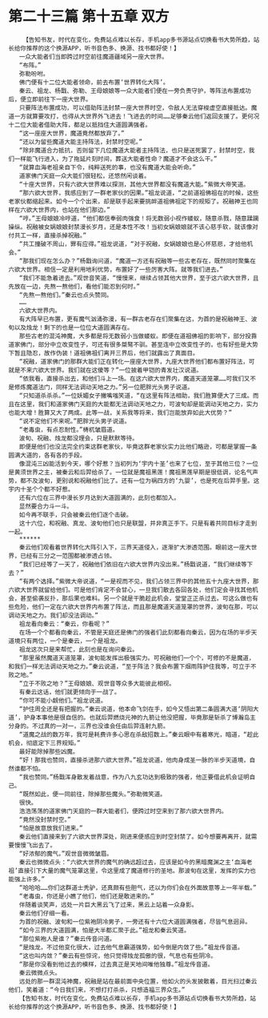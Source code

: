 # 第二十三篇 第十五章 双方
        【告知书友，时代在变化，免费站点难以长存，手机app多书源站点切换看书大势所趋，站长给你推荐的这个换源APP，听书音色多、换源、找书都好使！】
       一众大能者们当即跨过时空前往魔道疆域另一座大世界。
       “布阵。”
       弥勒吩咐。
       佛门便有十二位大能者领命，前去布置‘世界转化大阵’。
       秦云、祖龙、杨戬、弥勒、王母娘娘等一众大能者们便在一旁负责守护，等阵法布置成功后，便立即前往下一座大世界。
       只要阵法布置成功，可以借助阵法封禁一座大世界时空，令敌人无法穿梭虚空直接抵达。魔道一方就算要攻打，也得从大世界外飞进去！飞进去的时间……足够秦云他们返回支援了。更何况十二位大能者借助大阵，都足以抵挡住大道圆满强者。
       “这一座座大世界，魔道竟然都放弃了。”
       “还以为留些魔道大能主持阵法，封禁时空呢。”
       “除非魔道合力抵抗，否则留下几位魔道大能者主持阵法，也只是送死罢了，封禁时空，我们一样能飞行进入，为了拖延片刻时间，葬送大能者性命？魔道才不会这么干。”
       “就算血海老祖亲自下令，纯粹送死的事，也没有魔道大能会听命。”
       道家佛门天庭一众大能们很轻松，还悠然闲谈着。
       “十座大世界，只有六欲大世界难以探测，其他大世界都没有魔道大能。”紫微大帝笑道。
       “那六欲大世界，我感应到了一群老家伙的因果。”祖龙说道，“之前道祖佛祖在的时候，这些老家伙都缩起来。如今一个个出来，却是联手起来要挑衅道祖佛祖定下的规矩了。祝融神王也同样在六欲大世界内，也站在他们那边。”
       “哼。”王母娘娘冷哼道，“他们都信奉弱肉强食！将无数弱小视作蝼蚁，随意杀戮，随意蹂躏操纵。祝融被女娲娘娘封禁漫长岁月，还是本性不改！当初女娲娘娘就不该心慈手软，就该像对付共工一样，直接杀掉祝融。”
       “共工撞破不周山，罪有应得。”祖龙说道，“对于祝融，女娲娘娘也是心怀慈悲，才给他机会。”
       “那我们现在怎么办？”杨戬询问道，“魔道一方还有祝融等一些古老存在，既然同时聚集在六欲大世界。相信一定是利用地利优势，布置好了一些厉害大阵。就等我们进去。”
       “我们不能急着进去。”观世音笑道，“慢慢来，继续占领其他大世界，至于这六欲大世界，且先放在一边，先熬一熬他们，看他们能忍到何时。”
       “先熬一熬他们。”秦云也点头赞同。
       ……
       六欲大世界内。
       有大阵早已布置，更有魔气汹涌弥漫，有一群古老存在们聚集在这，为首的是祝融神王、波旬以及烛龙！剩下的也是一位位大道圆满存在。
       那些古老的混沌神魔，大多都是将无数弱小当做蝼蚁。即便在道祖佛祖的影响下，部分投靠道家佛门，部分中立改变性子，可还有很多桀骜不驯。甚至连中立改变性子的，也有好些是大势下暂且隐忍，故作伪装！道祖佛祖们离开三界后，他们就露出了真面目。
       “祝融，道家佛门的那群大能们正在转化一座座大世界，九座大世界他们都布置好阵法，可就是不来六欲大世界。我们就在这傻等？”一位披着甲铠的青发壮汉说道。
       “依我看，直接杀出去，和他们斗上一场。在这六欲大世界内，魔道天道笼罩……可我们又不是修炼魔道法门，同样无法调动天地之力。”另一位肥胖光头男子说道。
       “只知道杀杀杀。”一位妖媚女子撇嘴嗤笑道，“在这里有阵法相助，我们胜算便大了三成。而且在这里，我们和道家佛门天庭的大能都无法调动天地之力，可波旬却是能调动天地之力，实力也能大增！胜算又大了两成。此等一战，关系我等将来，我们岂能放弃如此大优势？”
       “说不定他们不来呢。”肥胖光头男子说道。
       “老毒虫，有点忍耐性。”梼杌皱眉道。
       波旬、祝融、烛龙都没理会，只是默默等待。
       即便是他们也没法完全约束这群老家伙，毕竟这群老家伙实力比他们略逊，可都是掌握一条圆满大道的，各有各的手段。
       像混沌三凶能活到今天，哪个好惹？当初列为‘宇内十圣’也来了七位，至于其他三位？一位是黄须世界之主，被秦云和后羿给杀了。一位就是魔祖黑莲！魔祖黑莲早期是很低调，论名气声势，都不及波旬，更别说和祝融他们比了。还有一位为祸四方的‘九婴’，也是死在后羿手里。这宇内十圣个个都不好惹。
       还有六位在三界中漫长岁月达到大道圆满的，此刻也都加入。
       显然要合力斗一斗。
       如今再不联手，只会被秦云他们逐个击破。
       这十六位，和祝融、真龙、波旬他们也只是联盟，并非真正手下。只是有着共同目标才走到一起。
       ******
       秦云他们观看着世界转化大阵引入下，三界天道侵入，逐渐扩大渗透范围。眼前这一座大世界，已经有三分之一范围都被渗透占领。
       “我们已经等了一天了，祝融他们依旧在六欲大世界内没出来。”杨戬说道，“我们继续等下去？”
       “有两个选择。”紫微大帝说道，“一是视而不见，我们占领三界中的其他五十九座大世界，那六欲大世界就留给他们。可是他们肯定不会甘心，一旦我们散去各回各处，他们定会寻找其他机会，甚至偷袭反扑，那后果也难料。另一个就是干脆趁此机会，堂堂正正杀过去。可这么做也有些危险，他们一定在六欲大世界内布置了阵法，而且那是魔道天道笼罩的世界，波旬在那，可以调动天地之力。我们却没法调动。”
       祖龙看向秦云：“秦云，你看呢？”
       在场一个个都看向秦云，不管是天庭还是佛门的强者们此刻都看向秦云，因为在场的半步天道境只有两位，一个是秦云，一个是祖龙。
       祖龙这次只是来帮忙，此刻也是在询问秦云。
       “那里虽然魔道天道笼罩，波旬能发挥出极强实力。可祝融他们一个个，可修的不是魔道，和我们一样无法调动天地之力。”秦云说道，“至于阵法？我会布置下烟雨阵护住我等，可立于不败之地。”
       “立于不败之地？”王母娘娘、观世音等众多大能彼此相视。
       有秦云这话，他们就更倾向于一战了。
       “你可不能小觑他们。”祖龙说道。
       “护住周全还是有把握的。”秦云说道，他本命飞剑在手，如今又悟出第二条圆满大道‘阴阳大道’，护身本事他是很自信的。也就后羿燃烧元神的九箭让他没把握，毕竟那是斩杀了博瀚岛主分身的。不过真的一对一，三界也没谁会任由后羿连射九箭。
       “道魔之战的数万年，我可是耗费许多心思在杀敌招数上。”秦云眼中有着寒光，暗道，“趁此机会，彻底定下三界规矩。”
       最好能除掉那些凶魔。
       “好！那我也赞同，直接杀进那六欲大世界。”祖龙说道，他肉身成圣一脉的半步天道境，自然谁都不怕。
       “我也赞同。”杨戬浑身散发着战意，作为八九玄功达到极致的强者，他正要借此机会证明自己。
       “既然如此，便一同前往，除掉那些魔头。”弥勒微笑道。
       很快。
       浩浩荡荡的道家佛门天庭的一群大能者们，便跨过时空来到了那六欲大世界内。
       “竟然没封禁时空。”
       “怕是故意放我们进来。”
       秦云他们直接来到了六欲大世界深处，刚进来便感应到时空封禁了。如今想要再离开，就需要慢慢飞出去了。
       “好浓郁的魔气。”观世音微微皱眉。
       秦云也微微点头：“六欲大世界的魔气的确远超过去，应该是如今的黑暗魔渊之主‘血海老祖’直接引下大量的魔气笼罩这里，令这里成了魔道修行的圣地。那波旬在这里，发挥的实力也能强上许多。”
       “哈哈哈……你们这群道士秃驴，还真颇有些胆气，还以为你们会在外面故意等上一年半载。”
       “老毒虫，你还是小瞧了他们，他们还是敢进来的。”
       伴随着谈笑声，远处一片巨大黑云飞了过来，黑云上站着一众身影。
       秦云他们仔细一看。
       为首的祝融、波旬和一位紫袍阴冷男子，一旁还有十六位大道圆满强者，尽皆气息迥异。
       “如今三界的大道圆满，怕是大半都汇聚于此。”祖龙和秦云笑道。
       “那位紫袍人是谁？”秦云传音问道。
       “是烛龙，不过他变化很大，过去他气息霸道强势，如今倒是内敛了些。”祖龙传音道。
       “这也叫内敛？”秦云有些惊诧，他只觉得烛龙孤傲的很，气息也有些阴冷。
       “那是你没看到他过去的模样，过去真正是天地间唯他独尊。”祖龙传音道。
       秦云微微点头。
       远处的那一群混沌神魔，祝融是站在最前面中央位置，他如火的头发披散着，目光扫过秦云他们，笑着道：“今日我们来，不想打打杀杀，只想造福三界众生。”
       【告知书友，时代在变化，免费站点难以长存，手机app多书源站点切换看书大势所趋，站长给你推荐的这个换源APP，听书音色多、换源、找书都好使！】